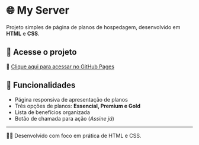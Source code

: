 # 🌐 My Server

Projeto simples de página de planos de hospedagem, desenvolvido em **HTML** e **CSS**.

## 🚀 Acesse o projeto
🔗 [Clique aqui para acessar no GitHub Pages](https://thamiressarges.github.io/my-server/)

## 📌 Funcionalidades
- Página responsiva de apresentação de planos
- Três opções de planos: **Essencial, Premium e Gold**
- Lista de benefícios organizada
- Botão de chamada para ação (*Assine já*)

---
👩‍💻 Desenvolvido com foco em prática de HTML e CSS.
